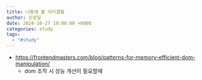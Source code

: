 ```yaml
---
title: 나중에 볼 아티클들
author: 신성일
date: 2024-10-27 19:00:00 +0900
categories: study
tags:
  - "#study"
---
```



- https://frontendmasters.com/blog/patterns-for-memory-efficient-dom-manipulation/
	- dom 조작 시 성능 개선이 필요할때